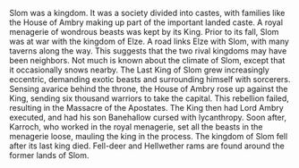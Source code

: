Slom was a kingdom. It was a society divided into castes, with families like the House of Ambry making up part of the important landed caste. A royal menagerie of wondrous beasts was kept by its King.
Prior to its fall, Slom was at war with the kingdom of Elze. A road links Elze with Slom, with many taverns along the way. This suggests that the two rival kingdoms may have been neighbors. Not much is known about the climate of Slom, except that it occasionally snows nearby.
The Last King of Slom grew increasingly eccentric, demanding exotic beasts and surrounding himself with sorcerers. Sensing avarice behind the throne, the House of Ambry rose up against the King, sending six thousand warriors to take the capital. This rebellion failed, resulting in the Massacre of the Apostates. The King then had Lord Ambry executed, and had his son Banehallow cursed with lycanthropy.
Soon after, Karroch, who worked in the royal menagerie, set all the beasts in the menagerie loose, mauling the king in the process. The kingdom of Slom fell after its last king died.
Fell-deer and Hellwether rams are found around the former lands of Slom.
